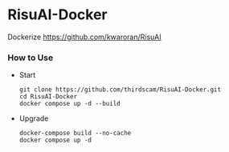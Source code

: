 # RisuAI-Docker
Dockerize https://github.com/kwaroran/RisuAI

### How to Use
- Start
  ```
  git clone https://github.com/thirdscam/RisuAI-Docker.git
  cd RisuAI-Docker
  docker compose up -d --build
  ```
- Upgrade
  ```
  docker-compose build --no-cache
  docker compose up -d
  ```